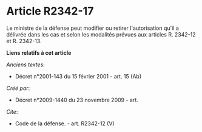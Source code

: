 # Article R2342-17

Le ministre de la défense peut modifier ou retirer l'autorisation qu'il a délivrée dans les cas et selon les modalités
prévues aux articles R. 2342-12 et R. 2342-13.

**Liens relatifs à cet article**

_Anciens textes_:

  - Décret n°2001-143 du 15 février 2001 - art. 15 (Ab)

_Créé par_:

  - Décret n°2009-1440 du 23 novembre 2009 - art.

_Cite_:

  - Code de la défense. - art. R2342-12 (V)
